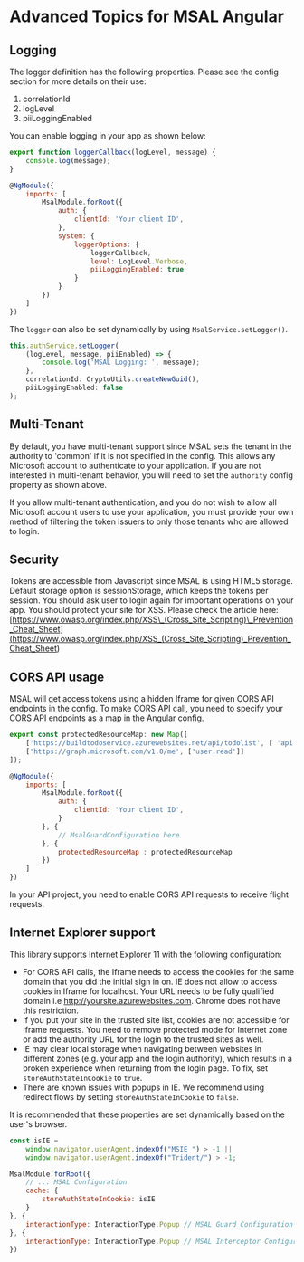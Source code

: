 # Advanced Topics for MSAL Angular

## Logging

The logger definition has the following properties. Please see the config section for more details on their use:

1. correlationId
2. logLevel
3. piiLoggingEnabled

You can enable logging in your app as shown below:

```js
export function loggerCallback(logLevel, message) {
    console.log(message);
}

@NgModule({
    imports: [ 
        MsalModule.forRoot({
            auth: {
                clientId: 'Your client ID',
            },
            system: {
                loggerOptions: {
                    loggerCallback,
                    level: LogLevel.Verbose,
                    piiLoggingEnabled: true
                }
            }
        })
    ]
})
```

The `logger` can also be set dynamically by using `MsalService.setLogger()`.

```js
this.authService.setLogger(
    (logLevel, message, piiEnabled) => {
        console.log('MSAL Logging: ', message);
    },
    correlationId: CryptoUtils.createNewGuid(),
    piiLoggingEnabled: false
);
```

## Multi-Tenant

By default, you have multi-tenant support since MSAL sets the tenant in the authority to 'common' if it is not specified in the config. This allows any Microsoft account to authenticate to your application. If you are not interested in multi-tenant behavior, you will need to set the `authority` config property as shown above.

If you allow multi-tenant authentication, and you do not wish to allow all Microsoft account users to use your application, you must provide your own method of filtering the token issuers to only those tenants who are allowed to login.

## Security

Tokens are accessible from Javascript since MSAL is using HTML5 storage. Default storage option is sessionStorage, which keeps the tokens per session. You should ask user to login again for important operations on your app.
You should protect your site for XSS. Please check the article here: [https://www.owasp.org/index.php/XSS\_(Cross_Site_Scripting)\_Prevention_Cheat_Sheet](<https://www.owasp.org/index.php/XSS_(Cross_Site_Scripting)_Prevention_Cheat_Sheet>)

## CORS API usage

MSAL will get access tokens using a hidden Iframe for given CORS API endpoints in the config. To make CORS API call, you need to specify your CORS API endpoints as a map in the Angular config.

```js
export const protectedResourceMap: new Map([
    ['https://buildtodoservice.azurewebsites.net/api/todolist', [ 'api://a88bb933-319c-41b5-9f04-eff36d985612/access_as_user' ]],
    ['https://graph.microsoft.com/v1.0/me', ['user.read']]
]);

@NgModule({
    imports: [
        MsalModule.forRoot({
            auth: {
                clientId: 'Your client ID',
            }
        }, {
            // MsalGuardConfiguration here
        }, {
            protectedResourceMap : protectedResourceMap
        })
    ]
})
```

In your API project, you need to enable CORS API requests to receive flight requests.

## Internet Explorer support

This library supports Internet Explorer 11 with the following configuration:

-   For CORS API calls, the Iframe needs to access the cookies for the same domain that you did the initial sign in on. IE does not allow to access cookies in Iframe for localhost. Your URL needs to be fully qualified domain i.e http://yoursite.azurewebsites.com. Chrome does not have this restriction.
-   If you put your site in the trusted site list, cookies are not accessible for Iframe requests. You need to remove protected mode for Internet zone or add the authority URL for the login to the trusted sites as well.
-   IE may clear local storage when navigating between websites in different zones (e.g. your app and the login authority), which results in a broken experience when returning from the login page. To fix, set `storeAuthStateInCookie` to `true`.
-   There are known issues with popups in IE. We recommend using redirect flows by setting `storeAuthStateInCookie` to `false`.

It is recommended that these properties are set dynamically based on the user's browser.

```js
const isIE =
    window.navigator.userAgent.indexOf("MSIE ") > -1 ||
    window.navigator.userAgent.indexOf("Trident/") > -1;

MsalModule.forRoot({
    // ... MSAL Configuration
    cache: {
        storeAuthStateInCookie: isIE
    }
}, {
    interactionType: InteractionType.Popup // MSAL Guard Configuration
}, {
    interactionType: InteractionType.Popup // MSAL Interceptor Configuration
})
```
